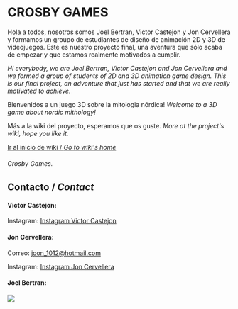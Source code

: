 
# **CROSBY GAMES** 

Hola a todos, nosotros somos Joel Bertran, Victor Castejon y Jon Cervellera y formamos un groupo de estudiantes de diseño de animación 2D y 3D de videojuegos. Este es nuestro proyecto final, una aventura que sólo acaba de empezar y que estamos realmente motivados a cumplir. 

_Hi everybody, we are Joel Bertran, Victor Castejon and Jon Cervellera and we formed a group of students of 2D and 3D animation game design. This is our final project, an adventure that just has started and that we are really motivated to achieve._

Bienvenidos a un juego 3D sobre la mitologia nórdica! _Welcome to a 3D game about nordic mithology!_

Más a la wiki del proyecto, esperamos que os guste. _More at the project's wiki, hope you like it._ 

[Ir al inicio de wiki / _Go to wiki's home_](https://github.com/JonCervellera/Crosby/wiki)

###### Crosby Games. 

## Contacto / _Contact_

#### Victor Castejon:

Instagram: [Instagram Victor Castejon](https://www.instagram.com/elcaste98/)

#### Jon Cervellera:

Correo: joon_1012@hotmail.com

Instagram: [Instagram Jon Cervellera](https://www.instagram.com/joncervelleradominguez/)

#### Joel Bertran:

![](https://github.com/JonCervellera/Crosby/blob/master/WikiResources/LogoDraw.jpg)
















